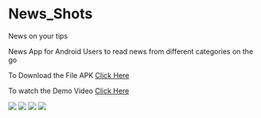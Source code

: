 # News_Shots
News on your tips

News App for Android Users to read news from different categories on the go

To Download the File APK [Click Here](https://drive.google.com/file/d/1CBGLBxaNKOCd7jFARvSvRv3xLPGDexiM/view?usp=sharing)

To watch the Demo Video [Click Here](https://drive.google.com/file/d/13m5ddNTEZCWYw8Ggw5z6_zLzY-rJnuoG/view?usp=sharing)

![](Images/photo_2021-07-25_13-56-40.jpg)
![](Images/photo_2021-07-25_13-56-44.jpg)
![](Images/photo_2021-07-25_13-56-49.jpg)
![](Images/photo_2021-07-25_13-56-53.jpg)




